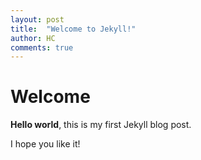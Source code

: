 ```yaml
---
layout: post
title:  "Welcome to Jekyll!"
author: HC
comments: true
---
```


# Welcome

**Hello world**, this is my first Jekyll blog post.

I hope you like it!